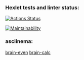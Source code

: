 ### Hexlet tests and linter status:
[![Actions Status](https://github.com/n0tasound/frontend-project-44/workflows/hexlet-check/badge.svg)](https://github.com/n0tasound/frontend-project-44/actions)

[![Maintainability](https://api.codeclimate.com/v1/badges/16ffdffe3c7165993eeb/maintainability)](https://codeclimate.com/github/n0tasound/frontend-project-44/maintainability)

### asciinema:
[brain-even](https://asciinema.org/a/DZ6gMvBDrVPZAfRyODpDH8q3l)
[brain-calc](https://asciinema.org/a/KPSGFW9gBk5PbWKK5j2rUZ8Nr)